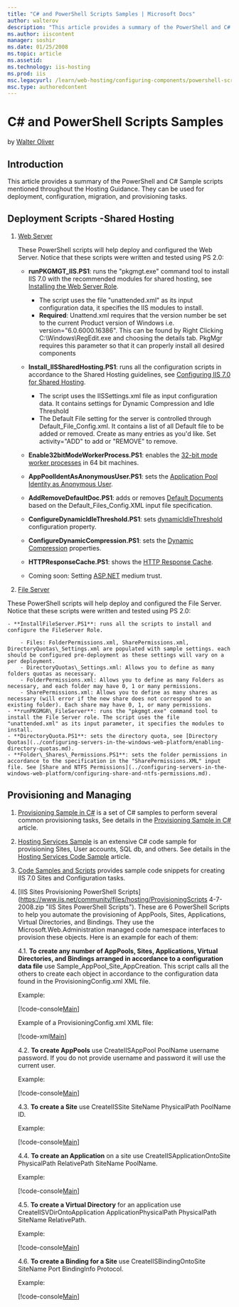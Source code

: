 ```yaml
---
title: "C# and PowerShell Scripts Samples | Microsoft Docs"
author: walterov
description: "This article provides a summary of the PowerShell and C# Sample scripts mentioned throughout the Hosting Guidance. They can be used for deployment, configura..."
ms.author: iiscontent
manager: soshir
ms.date: 01/25/2008
ms.topic: article
ms.assetid: 
ms.technology: iis-hosting
ms.prod: iis
msc.legacyurl: /learn/web-hosting/configuring-components/powershell-scripts
msc.type: authoredcontent
---
```

C# and PowerShell Scripts Samples
====================
by [Walter Oliver](https://github.com/walterov)

## Introduction

This article provides a summary of the PowerShell and C# Sample scripts mentioned throughout the Hosting Guidance. They can be used for deployment, configuration, migration, and provisioning tasks.

## Deployment Scripts -Shared Hosting

1. [Web Server](https://www.iis.net/community/files/hosting/IISShareHostSetupScripts-v1.zip "Web Server Scripts")  

    These PowerShell scripts will help deploy and configured the Web Server. Notice that these scripts were written and tested using PS 2.0:

    - **runPKGMGT\_IIS.PS1**: runs the "pkgmgt.exe" command tool to install IIS 7.0 with the recommended modules for shared hosting, see [Installing the Web Server Role](../web-server-for-shared-hosting/installing-the-web-server-role.md).

        - The script uses the file "unattended.xml" as its input configuration data, it specifies the IIS modules to install.
        - **Required**: Unattend.xml requires that the version number be set to the current Product version of Windows i.e. version="6.0.6000.16386". This can be found by Right Clicking C:\Windows\RegEdit.exe and choosing the details tab. PkgMgr requires this parameter so that it can properly install all desired components
    - **Install\_IISSharedHosting.PS1**: runs all the configuration scripts in accordance to the Shared Hosting guidelines, see [Configuring IIS 7.0 for Shared Hosting](../web-server-for-shared-hosting/index.md).

        - The script uses the IISSettings.xml file as input configuration data. It contains settings for Dynamic Compression and Idle Threshold
        - The Default File setting for the server is controlled through Default\_File\_Config.xml. It contains a list of all Default file to be added or removed. Create as many entries as you'd like. Set activity="ADD" to add or "REMOVE" to remove.
    - **Enable32bitModeWorkerProcess.PS1**: enables the [32-bit mode worker processes](../web-server-for-shared-hosting/32-bit-mode-worker-processes.md) in 64 bit machines.
    - **AppPoolIdentAsAnonymousUser.PS1**: sets the [Application Pool Identity as Anonymous User](../web-server-for-shared-hosting/application-pool-identity-as-anonymous-user.md).
    - **AddRemoveDefaultDoc.PS1**: adds or removes [Default Documents](../web-server-for-shared-hosting/default-documents.md) based on the Default\_Files\_Config.XML input file specification.
    - **ConfigureDynamicIdleThreshold.PS1**: sets [dynamicIdleThreshold](../web-server-for-shared-hosting/dynamicidlethreshold.md) configuration property.
    - **ConfigureDynamicCompression.PS1**: sets the [Dynamic Compression](../web-server-for-shared-hosting/dynamic-compression.md) properties.
    - **HTTPResponseCache.PS1**: shows the [HTTP Response Cache](../web-server-for-shared-hosting/http-response-cache.md).
    - Coming soon: Setting [ASP.NET](../web-server-for-shared-hosting/aspnet-20-35-shared-hosting-configuration.md) medium trust.
2. [File Server](https://www.iis.net/community/files/hosting/FileServerSetupScripts-v1.zip "File Server Scripts")  
  
 These PowerShell scripts will help deploy and configured the File Server. Notice that these scripts were written and tested using PS 2.0:  

    - **InstallFileServer.PS1**: runs all the scripts to install and configure the FileServer Role.

        - Files: FolderPermissions.xml, SharePermissions.xml, DirectoryQuotas\_Settings.xml are populated with sample settings. each should be configured pre-deployment as these settings will vary on a per deployment.
        - DirectoryQuotas\_Settings.xml: Allows you to define as many folders quotas as necessary.
        - FolderPermissions.xml: Allows you to define as many Folders as necessary, and each folder may have 0, 1 or many permissions.
        - SharePermissions.xml: Allows you to define as many shares as necessary (will error if the new share does not correspond to an existing folder). Each share may have 0, 1, or many permissions.
    - **runPKGMGR\_FileServer**: runs the "pkgmgt.exe" command tool to install the File Server role. The script uses the file "unattended.xml" as its input parameter, it specifies the modules to install.
    - **DirectoryQuota.PS1**: sets the directory quota, see [Directory Quotas](../configuring-servers-in-the-windows-web-platform/enabling-directory-quotas.md).
    - **Folder\_Shares\_Permissions.PS1**: sets the folder permissions in accordance to the specification in the "SharePermissions.XML" input file. See [Share and NTFS Permissions](../configuring-servers-in-the-windows-web-platform/configuring-share-and-ntfs-permissions.md).

## Provisioning and Managing

1. [Provisioning Sample in C#](powershell-scripts/_static/powershell-scripts-327-iis7provisioningsample1.zip) is a set of C# samples to perform several common provisioning tasks, See details in the [Provisioning Sample in C#](../../manage/provisioning-and-managing-iis/provisioning-sample-in-c.md) article.
2. [Hosting Services Sample](powershell-scripts/_static/hssample_4-11.zip) is an extensive C# code sample for provisioning Sites, User accounts, SQL db, and others. See details in the [Hosting Services Code Sample](../../manage/provisioning-and-managing-iis/index.md) article.
3. [Code Samples and Scripts](../../manage/provisioning-and-managing-iis/index.md) provides sample code snippets for creating IIS 7.0 Sites and Configuration tasks.
4. [IIS Sites Provisioning PowerShell Scripts](https://www.iis.net/community/files/hosting/ProvisioningScripts 4-7-2008.zip "IIS Sites PowerShell Scripts"). These are 6 PowerShell Scripts to help you automate the provisioning of AppPools, Sites, Applications, Virtual Directories, and Bindings. They use the Microsoft.Web.Administration managed code namespace interfaces to provision these objects. Here is an example for each of them:  

    4.1. **To create any number of AppPools, Sites, Applications, Virtual Directories, and Bindings arranged in accordance to a configuration data file** use Sample\_AppPool\_Site\_AppCreation. This script calls all the others to create each object in accordance to the configuration data found in the ProvisioningConfig.xml XML file.

    Example:

    [!code-console[Main](powershell-scripts/samples/sample1.cmd)]

    Example of a ProvisioningConfig.xml XML file:

    [!code-xml[Main](powershell-scripts/samples/sample2.xml)]

    4.2. **To create AppPools** use CreateIISAppPool PoolName username password. If you do not provide username and password it will use the current user.

    Example:

    [!code-console[Main](powershell-scripts/samples/sample3.cmd)]

    4.3. **To create a Site** use CreateIISSite SiteName PhysicalPath PoolName ID.

    Example:

    [!code-console[Main](powershell-scripts/samples/sample4.cmd)]

    4.4. **To create an Application** on a site use CreateIISApplicationOntoSite PhysicalPath RelativePath SiteName PoolName.

    Example:

    [!code-console[Main](powershell-scripts/samples/sample5.cmd)]

    4.5. **To create a Virtual Directory** for an application use CreateIISVDirOntoApplication ApplicationPhysicalPath PhysicalPath SiteName RelativePath.

    Example:

    [!code-console[Main](powershell-scripts/samples/sample6.cmd)]

    4.6. **To create a Binding for a Site** use CreateIISBindingOntoSite SiteName Port BindingInfo Protocol.

    Example:

    [!code-console[Main](powershell-scripts/samples/sample7.cmd)]